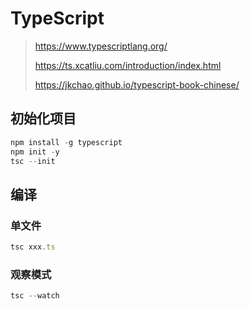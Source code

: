 # TypeScript

> https://www.typescriptlang.org/
>
> https://ts.xcatliu.com/introduction/index.html
>
> https://jkchao.github.io/typescript-book-chinese/



## 初始化项目

```js
npm install -g typescript
npm init -y
tsc --init
```

## 编译

### 单文件

```javascript
tsc xxx.ts
```

### 观察模式

```javascript
tsc --watch
```

